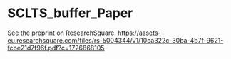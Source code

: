 # SCLTS_buffer_Paper

See the preprint on ResearchSquare. https://assets-eu.researchsquare.com/files/rs-5004344/v1/10ca322c-30ba-4b7f-9621-fcbe21d7f96f.pdf?c=1726868105
